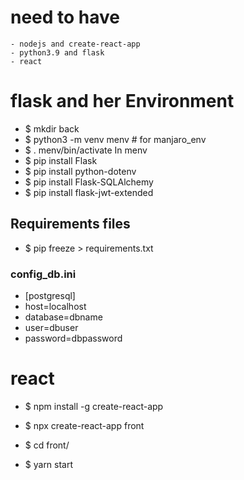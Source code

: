 
# need to have 
    - nodejs and create-react-app
    - python3.9 and flask
    - react 


# flask and her Environment
 * $ mkdir back
 * $ python3 -m venv menv # for manjaro_env
 * $ . menv/bin/activate
In menv
 * $ pip install Flask
 * $ pip install python-dotenv
 * $ pip install Flask-SQLAlchemy
 * $ pip install flask-jwt-extended

## Requirements files
 * $ pip freeze > requirements.txt



### config_db.ini
   * [postgresql]
   * host=localhost
   * database=dbname
   * user=dbuser
   * password=dbpassword

# react

* $ npm install -g create-react-app

* $ npx create-react-app front
* $ cd front/
* $ yarn start